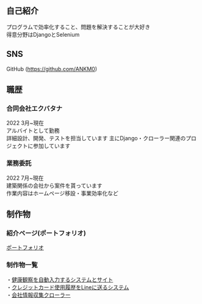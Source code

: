 ## 自己紹介
プログラムで効率化すること、問題を解決することが大好き<br>
得意分野はDjangoとSelenium

## SNS
GitHub (https://github.com/ANKM0)

## 職歴
### 合同会社エクバタナ
2022 3月~現在<br>
アルバイトとして勤務<br>
詳細設計、開発、テストを担当しています
主にDjango・クローラー関連のプロジェクトに参加しています<br>

### 業務委託
2022 7月~現在<br>
建築関係の会社から案件を貰っています<br>
作業内容はホームページ移設・事業効率化など<br>

## 制作物
### 紹介ページ(ポートフォリオ)
[ポートフォリオ](https://gist.github.com/ANKM0/512ff5884492d7e14cc34f35efb610e0/)

### 制作物一覧
・[健康観察を自動入力するシステムとサイト](https://github.com/ANKM0/showcase/tree/main/auto_kenkou_kansatu)<br>
・[クレジットカード使用履歴をLineに送るシステム](https://github.com/ANKM0/showcase/tree/main/remote_mitsui_sumitomo_card)<br>
・[会社情報収集クローラー](https://github.com/ANKM0/showcase/tree/main/listing)<br>
